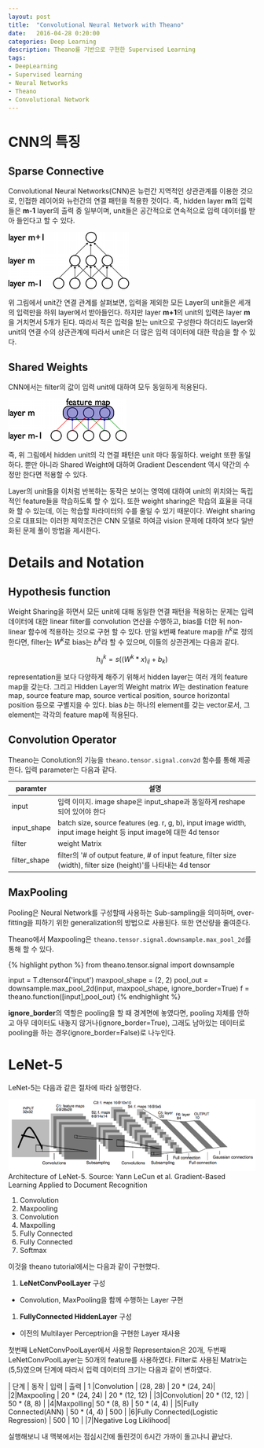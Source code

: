 ```yaml
---
layout: post
title:  "Convolutional Neural Network with Theano"
date:   2016-04-28 0:20:00
categories: Deep Learning
description: Theano를 기반으로 구현한 Supervised Learning
tags:
- DeepLearning
- Supervised learning
- Neural Networks
- Theano
- Convolutional Network
---
```


# CNN의 특징

## Sparse Connective 

Convolutional Neural Networks(CNN)은 뉴런간 지역적인 상관관계를 이용한 것으로, 인접한 레이어와 뉴런간의 연결 패턴을 적용한 것이다. 즉, hidden layer **m**의 입력들은 **m-1** layer의 출력 중 일부이며, unit들은 공간적으로 연속적으로 입력 데이터를 받아 들인다고 할 수 있다.

<img class="col one center" src="/images/201604/sparse_1D_nn.png"/>

위 그림에서 unit간 연결 관계를 살펴보면, 입력을 제외한 모든 Layer의 unit들은 세개의 입력만을 하위 layer에서 받아들인다.  하지만 layer **m+1**의 unit의 입력은 layer **m**을 거치면서 5개가 된다. 따라서 적은 입력을 받는 unit으로 구성한다 하더라도 layer와 unit의 연결 수의 상관관계에 따라서 unit은 더 많은 입력 데이터에 대한 학습을 할 수 있다.

## Shared Weights

CNN에서는 filter의 값이 입력 unit에 대하여 모두 동일하게 적용된다.

<img class="col one center" src="/images/201604/conv_1D_nn.png"/>

즉, 위 그림에서 hidden unit의 각 연결 패턴은 unit 마다 동일하다. weight 또한 동일하다. 뿐만 아니라 Shared Weight에 대하여 Gradient Descendent 역시 약간의 수정만 한다면 적용할 수 있다.

Layer의 unit들을 이처럼 반복하는 동작은 보이는 영역에 대하여 unit의 위치와는 독립적인 feature들을 학습하도록 할 수 있다. 또한 weight sharing은 학습의 효율을 극대화 할 수 있는데, 이는 학습할 파라미터의 수를 줄일 수 있기 때문이다. Weight sharing으로 대표되는 이러한 제약조건은 CNN 모델로 하여금 vision 문제에 대하여 보다 일반화된 문제 풀이 방법을 제시한다.

# Details and Notation

## Hypothesis function

Weight Sharing을 하면서 모든 unit에 대해 동일한 연결 패턴을 적용하는 문제는 입력 데이터에 대한 linear filter를 convolution 연산을 수행하고, bias를 더한 뒤 non-linear 함수에 적용하는 것으로 구현 할 수 있다. 만일 k번째 feature map을 $h^k$로 정의한다면, filter는 $W^k$로 bias는 $b^k$라 할 수 있으며, 이들의 상관관계는 다음과 같다.

$$ h^k _{ij} = s((W^k * x)_{ij} + b_k) $$

representation을 보다 다양하게 해주기 위해서 hidden layer는 여러 개의 feature map을 갖는다. 그리고 Hidden Layer의 Weight matrix $W$는 destination feature map, source feature map, source vertical position, source horizontal position 등으로 구별지을 수 있다. bias $b$는 하나의 element를 갖는 vector로서, 그 element는 각각의 feature map에 적용된다.

## Convolution Operator

Theano는 Conolution의 기능을 `theano.tensor.signal.conv2d` 함수를 통해 제공한다. 입력 parameter는 다음과 같다.

| paramter | 설명 |
|---|---|
|input| 입력 이미지. image shape은 input_shape과 동일하게 reshape 되어 있어야 한다 |
|input_shape| batch size, source features (eg. r, g, b), input image width, input image height 등 input image에 대한 4d tensor |
|filter| weight Matrix |
|filter_shape| filter의 '# of output feature, # of input feature, filter size (width), filter size (height)'를 나타내는 4d tensor |

## MaxPooling

Pooling은 Neural Network를 구성할때 사용하는 Sub-sampling을 의미하며, over-fitting을 피하기 위한 generalization의 방법으로 사용된다. 또한 연산량을 줄여준다.

Theano에서 Maxpooling은 `theano.tensor.signal.downsample.max_pool_2d`를 통해 할 수 있다.

{% highlight python %}
from theano.tensor.signal import downsample

input = T.dtensor4('input')
maxpool_shape = (2, 2)
pool_out = downsample.max_pool_2d(input, maxpool_shape, ignore_border=True)
f = theano.function([input],pool_out)
{% endhighlight %}

**ignore_border**의 역할은 pooling을 할 때 경계면에 놓였다면, pooling 자체를 안하고 아무 데이터도 내놓지 않거나(ignore_border=True), 그래도 남아있는 데이터로 pooling을 하는 경우(ignore_border=False)로 나누인다.

# LeNet-5

LeNet-5는 다음과 같은 절차에 따라 실행한다.

<img class="col three center" src="/images/201605/LeNet5.png"/>
<div class="col three caption">
Architecture of LeNet-5. Source: Yann LeCun et al. Gradient-Based Learning Applied to Document Recognition
</div>

1. Convolution
1. Maxpooling
1. Convolution
1. Maxpolling
1. Fully Connected
1. Fully Connected
1. Softmax

이것을 theano tutorial에서는 다음과 같이 구현했다.

1. **LeNetConvPoolLayer** 구성
  * Convolution, MaxPooling을 함께 수행하는 Layer 구현
1. **FullyConnected HiddenLayer** 구성
  * 이전의 Multilayer Perceptrion을 구현한 Layer 재사용

첫번째 LeNetConvPoolLayer에서 사용할 Representaion은 20개, 두번째 LeNetConvPoolLayer는 50개의 feature를 사용하였다. Filter로 사용된 Matrix는 (5,5)였으며 단계에 따라서 입력 데이터의 크기는 다음과 같이 변하였다.

| 단계 | 동작 | 입력 | 출력
| 1 |Convolution | (28, 28) | 20 * (24, 24)| 
|2|Maxpooling | 20 * (24, 24) | 20 * (12, 12) |
|3|Convolution| 20 * (12, 12) | 50 * (8, 8) |
|4|Maxpolling| 50 * (8, 8) | 50 * (4, 4) |
|5|Fully Connected(ANN) | 50 * (4, 4) | 500 |
|6|Fully Connected(Logistic Regression) | 500 | 10 |
|7|Negative Log Liklihood|

실행해보니 내 맥북에서는 점심시간에 돌린것이 6시간 가까이 돌고나니 끝났다.

